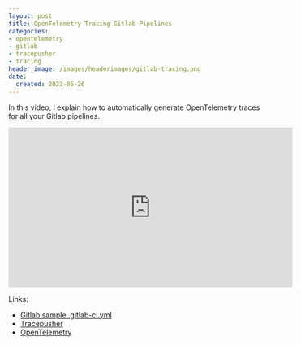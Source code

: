```yaml
---
layout: post
title: OpenTelemetry Tracing Gitlab Pipelines
categories:
- opentelemetry
- gitlab
- tracepusher
- tracing
header_image: /images/headerimages/gitlab-tracing.png
date:
  created: 2023-05-26
---
```


In this video, I explain how to automatically generate OpenTelemetry traces for all your Gitlab pipelines.

<!-- more -->

<iframe width="560" height="315" src="https://www.youtube.com/embed/zZDFQNHepyI" title="YouTube video player" frameborder="0" allow="accelerometer; autoplay; clipboard-write; encrypted-media; gyroscope; picture-in-picture; web-share" allowfullscreen></iframe>

Links:

- [Gitlab sample .gitlab-ci.yml](https://github.com/agardnerIT/tracepusher/tree/main/samples/gitlab)
- [Tracepusher](https://github.com/agardnerit/tracepusher)
- [OpenTelemetry](https://opentelemetry.io)